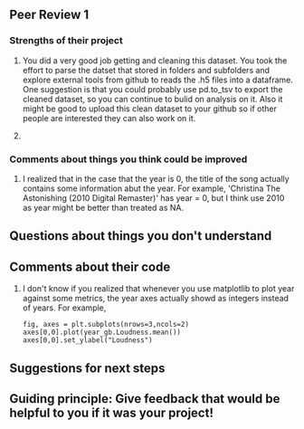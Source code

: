 ## Peer Review 1

### Strengths of their project 
1. You did a very good job getting and cleaning this dataset. You took the effort to parse the datset that stored in folders and subfolders and explore external tools from github to reads the .h5 files into a dataframe. One suggestion is that you could probably use pd.to_tsv to export the cleaned dataset, so you can continue to bulid on analysis on it. Also it might be good to upload this clean dataset to your github so if other people are interested they can also work on it.

2. 

### Comments about things you think could be improved
1. I realized that in the case that the year is 0, the title of the song actually contains some information abut the year. For example, 'Christina The Astonishing (2010 Digital Remaster)' has year = 0, but I think use 2010 as year might be better than treated as NA.


## Questions about things you don't understand

## Comments about their code
1. I don't know if you realized that whenever you use matplotlib to plot year against some metrics, the year axes actually showd as integers instead of years. For example, 
    ```
    fig, axes = plt.subplots(nrows=3,ncols=2)  
    axes[0,0].plot(year_gb.Loudness.mean()) 
    axes[0,0].set_ylabel("Loudness")
    ```

## Suggestions for next steps

## Guiding principle: Give feedback that would be helpful to you if it was your project!